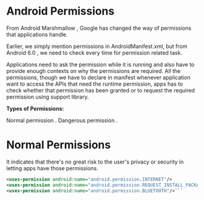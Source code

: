 # Android Permissions

From Android Marshmallow , Google has changed the way of permissions that applications handle.

Earlier, we simply mention permissions in AndroidManifest.xml, but from Android 6.0 , we need to check every time for permission related task.

Applications need to ask the permission while it is running and also have to provide enough contexts on why the permissions are required. All the permissions, though we have to declare in manifest whenever application want to access the APIs that need the runtime permission, apps has to check whether that permission has been granted or to request the required permission using support library.

**Types of Permissions:**

Normal permission .
Dangerous permission .
# Normal Permissions

It indicates that there's no great risk to the user's privacy or security in letting apps have those permissions.

```xml
<uses-permission android:name="android.permission.INTERNET"/>
<uses-permission android:name="android.permission.REQUEST_INSTALL_PACKAGES"/>
<uses-permission android:name="android.permission.BLUETOOTH"/>```
